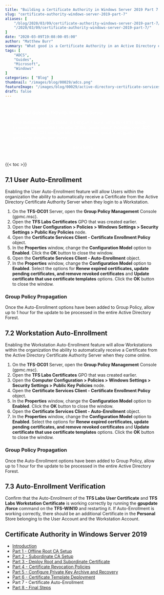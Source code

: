 ```yaml
---
title: "Building a Certificate Authority in Windows Server 2019 Part 7 - Certificate Auto-Enrollment"
slug: "certificate-authority-windows-server-2019-part-7"
aliases: [
    "/blog/2020/03/09/certificate-authority-windows-server-2019-part-7/",
    "/2020/03/09/certificate-authority-windows-server-2019-part-7/"
]
date: "2020-03-09T19:08:00-05:00"
author: "Matthew Burr"
summary: "What good is a Certificate Authority in an Active Directory environment if there is no way to automatically deploy the Certificates? Luckily, with the use of Group Policy and a few configuration changes to Certificate Templates, this is a fairly easy task."
tags: [
    "ADCS",
    "Guides",
    "Microsoft",
    "Windows"
]
categories: [ "Blog" ]
thumbnail: "/images/blog/00029/adcs.png"
featureImage: "/images/blog/00029/active-directory-certificate-services.png"
draft: false
---
```


<style type="text/css">
.pki-header {
    background-image: url("/images/blog/00029/pki-background.jpg");
    padding-top: 25px;
    padding-left: 25px;
    padding-right: 25px;
    color: #ffffff;
}
</style>

<div class="pki-header">
<strong>Practical Guide to PKI with Windows Server</strong>

Now available for purchase, a complete book version of this guide. Includes an expanded version of this guide which includes over 300 screenshots, CLI configuration commands, quick start guide, additional details and more.

<div style="text-align:center; padding-top: 0px; padding-bottom: 25px;">
    <a href="/publications/practical-guide-to-pki-with-windows-server/" style="color: #ffffff; cursor: pointer;" class="button mt-1" role="button" title="Learn More">Learn More</a>
</div>
</div>

{{< toc >}}

## 7.1 User Auto-Enrollment

Enabling the User Auto-Enrollment feature will allow Users within the organization the ability to automatically receive a Certificate from the Active Directory Certificate Authority Server when they login to a Workstation.

1. On the **TFS-DC01** Server, open the **Group Policy Management** Console (gpmc.msc).
2. Open the **TFS Labs Certificates** GPO that was created earlier.
3. Open the **User Configuration > Policies > Windows Settings > Security Settings > Public Key Policies** node.
4. Open the **Certificate Services Client - Certificate Enrollment Policy** object.
5. In the **Properties** window, change the **Configuration Model** option to **Enabled**. Click the **OK** button to close the window.
6. Open the **Certificate Services Client - Auto-Enrollment** object.
7. In the **Properties** window, change the **Configuration Model** option to **Enabled**. Select the options for **Renew expired certificates, update pending certificates, and remove revoked certificates** and **Update certificate that use certificate templates** options. Click the **OK** button to close the window.

### Group Policy Propagation

Once the Auto-Enrollment options have been added to Group Policy, allow up to 1 hour for the update to be processed in the entire Active Directory Forest.

## 7.2 Workstation Auto-Enrollment

Enabling the Workstation Auto-Enrollment feature will allow Workstations within the organization the ability to automatically receive a Certificate from the Active Directory Certificate Authority Server when they come online.

1. On the **TFS-DC01** Server, open the **Group Policy Management** Console (gpmc.msc).
2. Open the **TFS Labs Certificates** GPO that was created earlier.
3. Open the **Computer Configuration > Policies > Windows Settings > Security Settings > Public Key Policies** node.
4. Open the **Certificate Services Client - Certificate Enrollment Policy** object.
5. In the **Properties** window, change the **Configuration Model** option to **Enabled**. Click the **OK** button to close the window.
6. Open the **Certificate Services Client - Auto-Enrollment** object.
7. In the **Properties** window, change the **Configuration Model** option to **Enabled**. Select the options for **Renew expired certificates, update pending certificates, and remove revoked certificates** and **Update certificate that use certificate templates** options. Click the **OK** button to close the window.

### Group Policy Propagation

Once the Auto-Enrollment options have been added to Group Policy, allow up to 1 hour for the update to be processed in the entire Active Directory Forest.

## 7.3 Auto-Enrollment Verification

Confirm that the Auto-Enrollment of the **TFS Labs User Certificate** and **TFS Labs Workstation Certificate** is working correctly by running the **gpupdate /force** command on the **TFS-WIN10** and restarting it. If Auto-Enrollment is working correctly, there should be an additional Certificate in the **Personal** Store belonging to the User Account and the Workstation Account.

## Certificate Authority in Windows Server 2019

* [Introduction](/blog/2020/03/09/certificate-authority-windows-server-2019)
* [Part 1 - Offline Root CA Setup](/blog/2020/03/09/certificate-authority-windows-server-2019-part-1)
* [Part 2 - Subordinate CA Setup](/blog/2020/03/09/certificate-authority-windows-server-2019-part-2)
* [Part 3 - Deploy Root and Subordinate Certificate](/blog/2020/03/09/certificate-authority-windows-server-2019-part-3)
* [Part 4 - Certificate Revocation Policies](/blog/2020/03/09/certificate-authority-windows-server-2019-part-4)
* [Part 5 - Configure Private Key Archive and Recovery](/blog/2020/03/09/certificate-authority-windows-server-2019-part-5)
* [Part 6 - Certificate Template Deployment](/blog/2020/03/09/certificate-authority-windows-server-2019-part-6)
* Part 7 - Certificate Auto-Enrollment
* [Part 8 - Final Steps](/blog/2020/03/09/certificate-authority-windows-server-2019-part-8)
